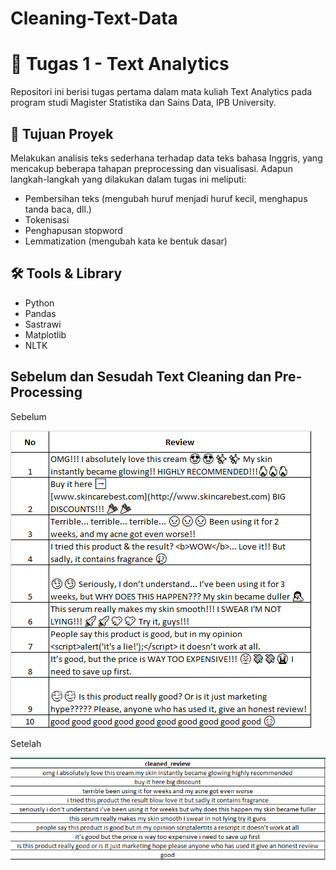 # Cleaning-Text-Data

# 📝 Tugas 1 - Text Analytics

Repositori ini berisi tugas pertama dalam mata kuliah Text Analytics pada program studi Magister Statistika dan Sains Data, IPB University.

## 🎯 Tujuan Proyek

Melakukan analisis teks sederhana terhadap data teks bahasa Inggris, yang mencakup beberapa tahapan preprocessing dan visualisasi. Adapun langkah-langkah yang dilakukan dalam tugas ini meliputi:

- Pembersihan teks (mengubah huruf menjadi huruf kecil, menghapus tanda baca, dll.)
- Tokenisasi
- Penghapusan stopword
- Lemmatization (mengubah kata ke bentuk dasar)

## 🛠 Tools & Library

- Python
- Pandas
- Sastrawi
- Matplotlib
- NLTK

## Sebelum dan Sesudah Text Cleaning dan Pre-Processing

Sebelum

![Image](https://github.com/Naufaliaa/Cleaning-Text-Data/blob/main/image/Review%20Skincare.png)

Setelah

![Image](https://github.com/Naufaliaa/Cleaning-Text-Data/raw/main/image/Cleaned_Review.PNG)
